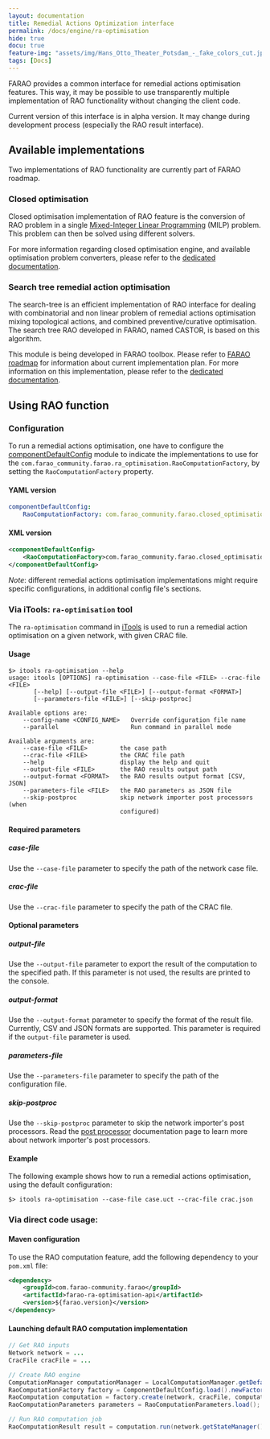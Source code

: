 ```yaml
---
layout: documentation
title: Remedial Actions Optimization interface
permalink: /docs/engine/ra-optimisation
hide: true
docu: true
feature-img: "assets/img/Hans_Otto_Theater_Potsdam_-_fake_colors_cut.jpg"
tags: [Docs]
---
```


FARAO provides a common interface for remedial actions optimisation features. This way, it may be possible to
use transparently multiple implementation of RAO functionality without changing the client code.

Current version of this interface is in alpha version. It may change during development process (especially
the RAO result interface).

## Available implementations

Two implementations of RAO functionality are currently part of FARAO roadmap.

### Closed optimisation

Closed optimisation implementation of RAO feature is the conversion of RAO problem in a single
[Mixed-Integer Linear Programming](https://en.wikipedia.org/wiki/Integer_programming) (MILP) problem. This problem can then be solved using different solvers.

For more information regarding closed optimisation engine, and available optimisation problem converters,
please refer to the [dedicated documentation](/docs/engine/ra-optimisation/closed-optimisation-rao).  

### Search tree remedial action optimisation

The search-tree is an efficient implementation of RAO interface for dealing with combinatorial
and non linear problem of remedial actions optimisation mixing topological actions, and combined
preventive/curative optimisation. The search tree RAO developed in FARAO, named CASTOR, is based on this algorithm.

This module is being developed in FARAO toolbox. Please refer to [FARAO roadmap](/roadmap) for
information about current implementation plan. For more information on this implementation, please refer to the [dedicated documentation](/docs/engine/ra-optimisation/search-tree-rao).

## Using RAO function

### Configuration

To run a remedial actions optimisation, one have to configure the
[componentDefaultConfig](https://powsybl.github.io/docs/configuration/modules/componentDefaultConfig.html)
module to indicate the implementations to use for the `com.farao_community.farao.ra_optimisation.RaoComputationFactory`,
by setting the `RaoComputationFactory` property.

#### YAML version

```yaml
componentDefaultConfig:
    RaoComputationFactory: com.farao_community.farao.closed_optimisation_rao.ClosedOptimisationRaoFactory
```

#### XML version

```xml
<componentDefaultConfig>
    <RaoComputationFactory>com.farao_community.farao.closed_optimisation_rao.ClosedOptimisationRaoFactory</RaoComputationFactory>
</componentDefaultConfig>
```
*Note*: different remedial actions optimisation implementations might require specific configurations, in additional
config file's sections.

### Via iTools: `ra-optimisation` tool

The `ra-optimisation` command in [iTools](https://powsybl.github.io/docs/tools/) is used to run a remedial action optimisation on a given network, with given
CRAC file.

#### Usage

```shell
$> itools ra-optimisation --help
usage: itools [OPTIONS] ra-optimisation --case-file <FILE> --crac-file <FILE>
       [--help] [--output-file <FILE>] [--output-format <FORMAT>]
       [--parameters-file <FILE>] [--skip-postproc]

Available options are:
    --config-name <CONFIG_NAME>   Override configuration file name
    --parallel                    Run command in parallel mode

Available arguments are:
    --case-file <FILE>         the case path
    --crac-file <FILE>         the CRAC file path
    --help                     display the help and quit
    --output-file <FILE>       the RAO results output path
    --output-format <FORMAT>   the RAO results output format [CSV, JSON]
    --parameters-file <FILE>   the RAO parameters as JSON file
    --skip-postproc            skip network importer post processors (when
                               configured)
```

#### Required parameters

##### case-file
Use the `--case-file` parameter to specify the path of the network case file.

##### crac-file 
Use the `--crac-file` parameter to specify the path of the CRAC file.

#### Optional parameters

##### output-file
Use the `--output-file` parameter to export the result of the computation to the specified path. If
this parameter is not used, the results are printed to the console.

##### output-format
Use the `--output-format` parameter to specify the format of the result file. Currently, CSV and JSON
formats are supported. This parameter is required if the `output-file` parameter is used.

##### parameters-file
Use the `--parameters-file` parameter to specify the path of the configuration file.

##### skip-postproc
Use the `--skip-postproc` parameter to skip the network importer's post processors. Read the
[post processor](https://powsybl.github.io/docs/iidm/importer/post-processor/)
documentation page to learn more about network importer's post processors.

#### Example

The following example shows how to run a remedial actions optimisation, using the default configuration:
```shell
$> itools ra-optimisation --case-file case.uct --crac-file crac.json
```

### Via direct code usage:

#### Maven configuration

To use the RAO computation feature, add the following dependency to your `pom.xml` file:
```xml
<dependency>
    <groupId>com.farao-community.farao</groupId>
    <artifactId>farao-ra-optimisation-api</artifactId>
    <version>${farao.version}</version>
</dependency>
```

#### Launching default RAO computation implementation

```java
// Get RAO inputs
Network network = ...
CracFile cracFile = ...

// Create RAO engine
ComputationManager computationManager = LocalComputationManager.getDefault();
RaoComputationFactory factory = ComponentDefaultConfig.load().newFactoryImpl(RaoComputationFactory.class);
RaoComputation computation = factory.create(network, cracFile, computationManager, 0);
RaoComputationParameters parameters = RaoComputationParameters.load();

// Run RAO computation job
RaoComputationResult result = computation.run(network.getStateManager().getWorkingStateId(), parameters).join();
```
